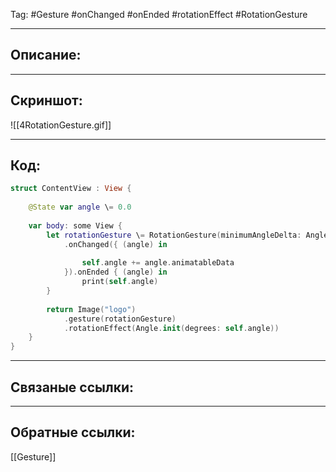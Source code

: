 Tag: #Gesture #onChanged #onEnded #rotationEffect #RotationGesture

---
## Описание:


---
## Скриншот:
![[4RotationGesture.gif]]

---
## Код:

``` swift
struct ContentView : View {
    
    @State var angle \= 0.0
    
    var body: some View {
        let rotationGesture \= RotationGesture(minimumAngleDelta: Angle.init(degrees: 20))
            .onChanged({ (angle) in
                
                self.angle += angle.animatableData
            }).onEnded { (angle) in
                print(self.angle)
        }
        
        return Image("logo")
            .gesture(rotationGesture)
            .rotationEffect(Angle.init(degrees: self.angle))
    }
}

```

---
## Связаные ссылки:


---
## Обратные ссылки:
[[Gesture]]